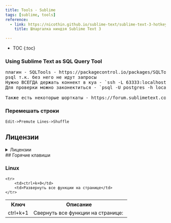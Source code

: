 ```yaml
---
title: Tools - Sublime
tags: [sublime, tools]
reference:
  - link: https://nicothin.github.io/sublime-text/sublime-text-3-hotkeys.html
    title: Шпаргалка ниндзя Sublime Text 3

---
```


* TOC 
{:toc}


### Using Sublime Text as SQL Query Tool
<pre>
плагин - SQLTools - https://packagecontrol.io/packages/SQLTools
psql т.к. без него не идут запросы
Нужно ВСЕГДА держать коннект в куа - `ssh -L 63333:localhost:5432 orlov@qa01.prototypes.ru`
Для проверки можно законектиться - `psql -U postgres -h localhost -p 63333 fonmix_dev`

Также есть некоторые шорткаты - https://forum.sublimetext.com/t/sqltools-the-sql-swiss-knife/18382
</pre>
### Перемешать строки 
```Edit->Premute Lines->Shuffle ```

## Лицензии

<details>
    <summary>
        Лицензии
    </summary>

```schema
—– BEGIN LICENSE —–
TwitterInc
200 User License
EA7E-890007
1D77F72E 390CDD93 4DCBA022 FAF60790
61AA12C0 A37081C5 D0316412 4584D136
94D7F7D4 95BC8C1C 527DA828 560BB037
D1EDDD8C AE7B379F 50C9D69D B35179EF
2FE898C4 8E4277A8 555CE714 E1FB0E43
D5D52613 C3D12E98 BC49967F 7652EED2
9D2D2E61 67610860 6D338B72 5CF95C69
E36B85CC 84991F19 7575D828 470A92AB
—— END LICENSE ——

```

```schema
—– BEGIN LICENSE —–
Michael Barnes
Single User License
EA7E-821385
8A353C41 872A0D5C DF9B2950 AFF6F667
C458EA6D 8EA3C286 98D1D650 131A97AB
AA919AEC EF20E143 B361B1E7 4C8B7F04
B085E65E 2F5F5360 8489D422 FB8FC1AA
93F6323C FD7F7544 3F39C318 D95E6480
FCCC7561 8A4A1741 68FA4223 ADCEDE07
200C25BE DBBC4855 C4CFB774 C5EC138C
0FEC1CEF D9DCECEC D3A5DAD1 01316C36
—— END LICENSE ——
```

</details>  
## Горячие клавиши

### Linux

<table>
    <tr>
        <th>Ключ</th>
        <th>Описание</th>
    </tr>
    <tr>
        <td>ctrl+k+1</td>
        <td>Свернуть все функции на странице: <img src="/doc/static/img/sublime-1.png" alt=""></td>
    </tr>

    <tr>
        <td>ctrl+k+0</td>
        <td>Развернуть все функции на странице</td>
    </tr>
</table>

